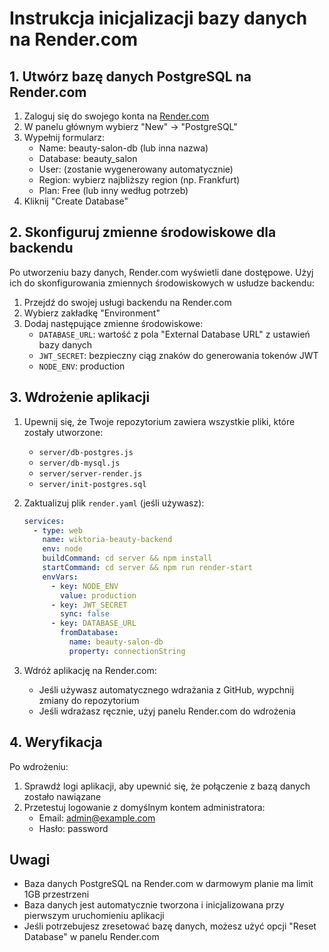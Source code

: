 # Instrukcja inicjalizacji bazy danych na Render.com

## 1. Utwórz bazę danych PostgreSQL na Render.com

1. Zaloguj się do swojego konta na [Render.com](https://render.com)
2. W panelu głównym wybierz "New" → "PostgreSQL"
3. Wypełnij formularz:
   - Name: beauty-salon-db (lub inna nazwa)
   - Database: beauty_salon
   - User: (zostanie wygenerowany automatycznie)
   - Region: wybierz najbliższy region (np. Frankfurt)
   - Plan: Free (lub inny według potrzeb)
4. Kliknij "Create Database"

## 2. Skonfiguruj zmienne środowiskowe dla backendu

Po utworzeniu bazy danych, Render.com wyświetli dane dostępowe. Użyj ich do skonfigurowania zmiennych środowiskowych w usłudze backendu:

1. Przejdź do swojej usługi backendu na Render.com
2. Wybierz zakładkę "Environment"
3. Dodaj następujące zmienne środowiskowe:
   - `DATABASE_URL`: wartość z pola "External Database URL" z ustawień bazy danych
   - `JWT_SECRET`: bezpieczny ciąg znaków do generowania tokenów JWT
   - `NODE_ENV`: production

## 3. Wdrożenie aplikacji

1. Upewnij się, że Twoje repozytorium zawiera wszystkie pliki, które zostały utworzone:
   - `server/db-postgres.js`
   - `server/db-mysql.js`
   - `server/server-render.js`
   - `server/init-postgres.sql`

2. Zaktualizuj plik `render.yaml` (jeśli używasz):
   ```yaml
   services:
     - type: web
       name: wiktoria-beauty-backend
       env: node
       buildCommand: cd server && npm install
       startCommand: cd server && npm run render-start
       envVars:
         - key: NODE_ENV
           value: production
         - key: JWT_SECRET
           sync: false
         - key: DATABASE_URL
           fromDatabase:
             name: beauty-salon-db
             property: connectionString
   ```

3. Wdróż aplikację na Render.com:
   - Jeśli używasz automatycznego wdrażania z GitHub, wypchnij zmiany do repozytorium
   - Jeśli wdrażasz ręcznie, użyj panelu Render.com do wdrożenia

## 4. Weryfikacja

Po wdrożeniu:
1. Sprawdź logi aplikacji, aby upewnić się, że połączenie z bazą danych zostało nawiązane
2. Przetestuj logowanie z domyślnym kontem administratora:
   - Email: admin@example.com
   - Hasło: password

## Uwagi

- Baza danych PostgreSQL na Render.com w darmowym planie ma limit 1GB przestrzeni
- Baza danych jest automatycznie tworzona i inicjalizowana przy pierwszym uruchomieniu aplikacji
- Jeśli potrzebujesz zresetować bazę danych, możesz użyć opcji "Reset Database" w panelu Render.com
